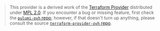 > This provider is a derived work of the [Terraform Provider](https://github.com/terraform-providers/terraform-provider-ovh)
> distributed under [MPL 2.0](https://www.mozilla.org/en-US/MPL/2.0/). If you encounter a bug or missing feature,
> first check the [`pulumi-ovh` repo](/issues); however, if that doesn't turn up anything,
> please consult the source [`terraform-provider-ovh` repo](https://github.com/terraform-providers/terraform-provider-ovh/issues).
